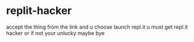 # replit-hacker

accept the thing from the link and u choose launch repl.it u must get repl.it hacker or if not your unlucky maybe bye
